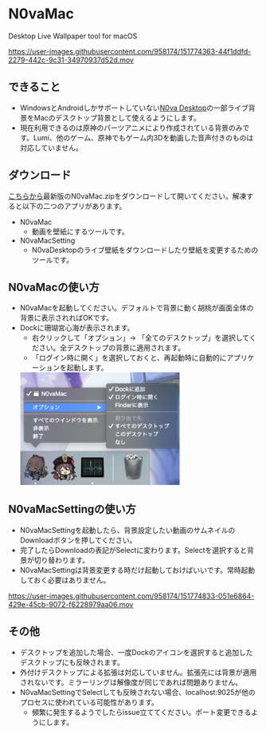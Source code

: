 # N0vaMac
Desktop Live Wallpaper tool for macOS 

https://user-images.githubusercontent.com/958174/151774363-44f1ddfd-2279-442c-9c31-34970937d52d.mov


## できること
* WindowsとAndroidしかサポートしていない[N0va Desktop](https://n0vadp.mihoyo.com/)の一部ライブ背景をMacのデスクトップ背景として使えるようにします。
* 現在利用できるのは原神のパーツアニメにより作成されている背景のみです。Lumi、他のゲーム、原神でもゲーム内3Dを動画した音声付きのものは対応していません。

## ダウンロード
[こちらから](https://github.com/yoshidan/N0vaMac/releases)最新版のN0vaMac.zipをダウンロードして開いてください。解凍すると以下の二つのアプリがあります。
* N0vaMac
  - 動画を壁紙にするツールです。
* N0vaMacSetting 
  - N0vaDesktopのライブ壁紙をダウンロードしたり壁紙を変更するためのツールです。

## N0vaMacの使い方
* N0vaMacを起動してください。デフォルトで背景に動く胡桃が画面全体の背景に表示されればOKです。
* Dockに珊瑚宮心海が表示されます。
  - 右クリックして「オプション」→ 「全てのデスクトップ」を選択してください。全デスクトップの背景に適用されます。
  - 「ログイン時に開く」を選択しておくと、再起動時に自動的にアプリケーションを起動します。
  <img src="./images/setting.jpg" width="320"/>

## N0vaMacSettingの使い方
* N0vaMacSettingを起動したら、背景設定したい動画のサムネイルのDownloadボタンを押してください。
* 完了したらDownloadの表記がSelectに変わります。Selectを選択すると背景が切り替わります。
* N0vaMacSettingは背景変更する時だけ起動しておけばいいです。常時起動しておく必要はありません。

https://user-images.githubusercontent.com/958174/151774833-051e6864-429e-45cb-9072-f6228979aa06.mov
  
## その他
* デスクトップを追加した場合、一度Dockのアイコンを選択すると追加したデスクトップにも反映されます。
* 外付けデスクトップによる拡張は対応していません。拡張先には背景が適用されないです。ミラーリングは解像度が同じであれば問題ありません。
* N0vaMacSettingでSelectしても反映されない場合、localhost:9025が他のプロセスに使われている可能性があります。
  - 頻繁に発生するようでしたらissue立ててください。ポート変更できるようにします。 
